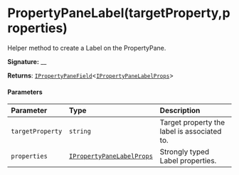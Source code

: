 # PropertyPaneLabel(targetProperty,properties)



Helper method to create a Label on the PropertyPane.

**Signature:** __

**Returns**: [`IPropertyPaneField`](../../sp-webpart-base.api/interface/ipropertypanefield.md)<[`IPropertyPaneLabelProps`](../../sp-webpart-base.api/interface/ipropertypanelabelprops.md)>





#### Parameters


| Parameter	   | Type    | Description |
|:-------------|:---------------|:------------|
| `targetProperty`    | `string` | Target property the label is associated to. |
| `properties`    | [`IPropertyPaneLabelProps`](../../sp-webpart-base.api/interface/ipropertypanelabelprops.md) | Strongly typed Label properties. |


